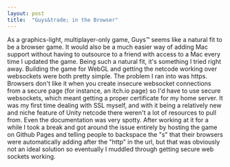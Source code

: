 ```yaml
---
layout: post
title:  "Guys&trade; in the Browser"
---
```


As a graphics-light, multiplayer-only game, Guys™ seems like a natural fit to be a browser game. It would also be a much easier way of adding Mac support without having to outsource to a friend with access to a Mac every time I updated the game. Being such a natural fit, it's something I tried right away. Building the game for WebGL and getting the netcode working over websockets were both pretty simple. The problem I ran into was https. Browsers don't like it when you create insecure websocket connections from a secure page (for instance, an itch.io page) so I'd have to use secure websockets, which meant getting a proper certificate for my home server. It was my first time dealing with SSL myself, and with it being a relatively new and niche feature of Unity netcode there weren't a lot of resources to pull from. Even the documentation was very spotty.
After working at it for a while I took a break and got around the issue entirely by hosting the game on Github Pages and telling people to backspace the "s" that their browsers were automatically adding after the "http" in the url, but that was obviously not an ideal solution so eventually I muddled through getting secure web sockets working.

